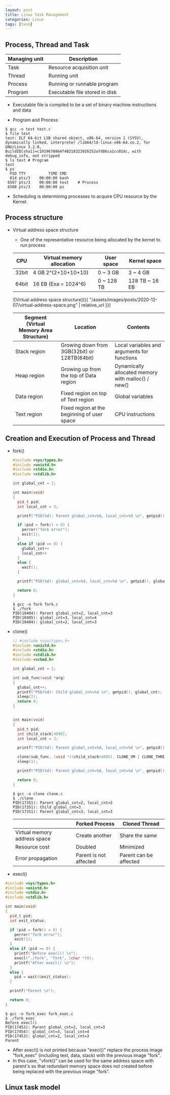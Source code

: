 ```yaml
---
layout: post
title: Linux Task Management
categories: Linux
tags: [task]
---
```


## Process, Thread and Task

| Managing unit | Description
| ------------- | ---------------------
| Task          | Resource acquisition unit
| Thread        | Running unit
| Process       | Running or runnable program
| Program       | Executable file stored in disk

- Executable file is compiled to be a set of binary machine instructions and data

- Program and Process

```terminal
$ gcc -o test test.c
$ file test
test: ELF 64-bit LSB shared object, x86-64, version 1 (SYSV), dynamically linked, interpreter /lib64/ld-linux-x86-64.so.2, for GNU/Linux 3.2.0, BuildID[sha1]=c1919678864f40218323926252afd86ca1cc01dc, with debug_info, not stripped
$ ls test # Program
test
$ ps
  PID TTY          TIME CMD
  814 pts/3    00:00:00 bash
 6507 pts/3    00:00:00 test    # Process
 6508 pts/3    00:00:00 ps
```

- Scheduling is determining processes to acquire CPU resource by the Kernel.

## Process structure

- Virtual address space structure
  - One of the representative resource being allocated by the kernel to run process

  | CPU   | Virtual memory allocation | User space | Kernel space
  | ----- | ------------------------- | ---------- | ------------
  | 32bit | 4 GB  2^(2+10+10+10)      | 0 ~ 3 GB   | 3 ~ 4 GB
  | 64bit | 16 EB (Exa = 1024^6)      | 0 ~ 128 TB | 128 TB ~ 16 EB

  ![Virtual address space structure]({{ "/assets/images/posts/2020-12-07/virtual-address-space.png" | relative_url }})

  | Segment (Virtual Memory Area Structure) | Location                                     | Contents
  | --------------------------------------- | -------------------------------------------- | --------
  | Stack region                            | Growing down from 3GB(32bit) or 128TB(64bit) | Local variables and arguments for functions
  | Heap region                             | Growing up from the top of Data region       | Dynamically allocated memory with malloc() / new()
  | Data region                             | Fixed region on top of Text region           | Global variables
  | Text region                             | Fixed region at the beginning of user space  | CPU instructions

## Creation and Execution of Process and Thread

- fork()

  ```Cpp
  #include <sys/types.h>
  #include <unistd.h>
  #include <stdio.h>
  #include <stdlib.h>

  int global_cnt = 2;

  int main(void)
  {
    pid_t pid;
    int local_cnt = 3;

    printf("PID(%d): Parent global_cnt=%d, local_cnt=%d \n", getpid(), global_cnt, local_cnt);

    if (pid = fork() < 0) {
      perror("fork error");
      exit(1);
    }
    else if (pid == 0) {
      global_cnt++
      local_cnt++
    }
    else {
      wait();
    }

    printf("PID(%d): global_cnt=%d, local_cnt=%d \n", getpid(), global_cnt, local_cnt);

    return 0;
  }
  ```

  ```terminal
  $ gcc -o fork fork.c
  $ ./fork
  PID(10404): Parent global_cnt=2, local_cnt=3
  PID(10405): global_cnt=3, local_cnt=4
  PID(10404): global_cnt=2, local_cnt=3
  ```

- clone()

  ```Cpp
  // #include <sys/types.h>
  #include <unistd.h>
  #include <stdio.h>
  #include <stdlib.h>
  #include <sched.h>

  int global_cnt = 2;

  int sub_func(void *arg)
  {
    global_cnt++;
    printf("PID(%d): Child global_cnt=%d \n", getpid(), global_cnt);
    sleep(2);
    return 0;
  }


  int main(void)
  {
    pid_t pid;
    int child_stack[4096];
    int local_cnt = 3;

    printf("PID(%d): Parent global_cnt=%d, local_cnt=%d \n", getpid(), global_cnt, local_cnt);

    clone(sub_func, (void *)(child_stack+4095), CLONE_VM | CLONE_THREAD | CLONE_SIGHAND, NULL);
    sleep(1);

    printf("PID(%d): Parent global_cnt=%d, local_cnt=%d \n", getpid(), global_cnt, local_cnt);

    return 0;
  }
  ```

  ```terminal
  $ gcc -o clone clone.c
  $ ./clone
  PID(17351): Parent global_cnt=2, local_cnt=3
  PID(17351): Child global_cnt=3
  PID(17351): Parent global_cnt=3, local_cnt=3
  ```

  |                              | Forked Process         | Cloned Thread
  | ---------------------------- | ---------------------- | --------------
  | Virtual memory address space | Create another         | Share the same
  | Resource cost                | Doubled                | Minimized
  | Error propagation            | Parent is not affected | Parent can be affected

- execl()

```Cpp
#include <sys/types.h>
#include <unistd.h>
#include <stdio.h>
#include <stdlib.h>

int main(void)
{
  pid_t pid;
  int exit_status;

  if (pid = fork() < 0) {
    perror("fork error");
    exit(1);
  }
  else if (pid == 0) {
    printf("Before execl() \n");
    execl("./fork", "fork", (char *)0);
    printf("After execl() \n");
  }
  else {
    pid = wait(&exit_status);
  }

  printf("Parent \n");

  return 0;
}
```

```terminal
$ gcc -o fork_exec fork_exec.c
$ ./fork_exec
Before execl()
PID(17453): Parent global_cnt=2, local_cnt=3
PID(17454): global_cnt=3, local_cnt=4
PID(17453): global_cnt=2, local_cnt=3
Parent
```

- After execl() is not printed because "execl()" replace the process image "fork_exec" (including text, data, stack) with the previous image "fork".
- In this case, "vfork()" can be used for the same address space with parent's so that redundant memory space does not created before being replaced with the previous image "fork".

## Linux task model
